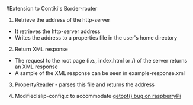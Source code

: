     
#Extension to Contiki's Border-router 
    
1. Retrieve the address of the http-server
 * It retrieves the http-server address 
 * Writes the address to a properties file in the user's home directory 
    
2. Return XML response
 * The request to the root page (i.e., index.html or /) of the server returns an XML response
 * A sample of the XML response can be seen in example-response.xml

3. PropertyReader - parses this file and returns the address

4. Modified slip-config.c to accommodate [getopt() bug on raspberryPi](https://www.raspberrypi.org/forums/viewtopic.php?f=33&t=33876)
